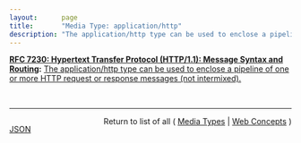```yaml
---
layout:      page
title:       "Media Type: application/http"
description: "The application/http type can be used to enclose a pipeline of one or more HTTP request or response messages (not intermixed)."
---
```


**[RFC 7230: Hypertext Transfer Protocol (HTTP/1.1): Message Syntax and Routing](/specs/IETF/RFC/7230 "The Hypertext Transfer Protocol (HTTP) is an application-level protocol for distributed, collaborative, hypertext information systems. HTTP has been in use by the World Wide Web global information initiative since 1990. This document provides an overview of HTTP architecture and its associated terminology, defines the &#34;http&#34; and &#34;https&#34; Uniform Resource Identifier (URI) schemes, defines the HTTP/1.1 message syntax and parsing requirements, and describes general security concerns for implementations."):** [The application/http type can be used to enclose a pipeline of one or more HTTP request or response messages (not intermixed).](http://tools.ietf.org/html/rfc7230#section-8.3.2 "Read documentation for Media Type &#34;application/http&#34;")

<br/>
<hr/>

<p style="float : left"><a href="application/http.json" title="JSON representing this particular Web Concept">JSON</a></p>
<p style="text-align: right">Return to list of all ( <a href="../media-types">Media Types</a> | <a href="../">Web Concepts</a> )</p>
